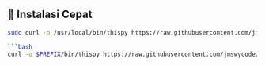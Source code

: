 ## 🔧 Instalasi Cepat

```bash
sudo curl -o /usr/local/bin/thispy https://raw.githubusercontent.com/jmswycode/thispy/main/thispy.sh && sudo chmod +x /usr/local/bin/thispy

```bash
curl -o $PREFIX/bin/thispy https://raw.githubusercontent.com/jmswycode/thispy/main/thispy.sh && chmod +x $PREFIX/bin/thispy

